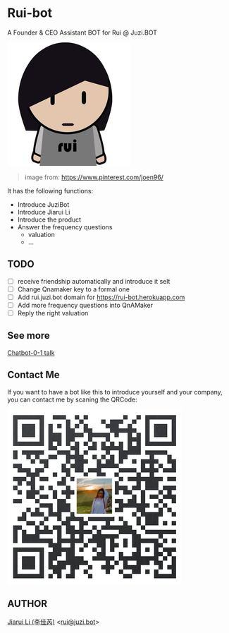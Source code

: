 # Rui-bot

A Founder & CEO Assistant BOT for Rui @ Juzi.BOT

![logo](docs/images/logo.jpg)
> image from: https://www.pinterest.com/joen96/

It has the following functions:

- Introduce JuziBot
- Introduce Jiarui Li
- Introduce the product
- Answer the frequency questions
  - valuation
  - ...

## TODO

- [ ] receive friendship automatically and introduce it selt
- [ ] Change Qnamaker key to a formal one
- [ ] Add rui.juzi.bot domain for <https://rui-bot.herokuapp.com>
- [ ] Add more frequency questions into QnAMaker
- [ ] Reply the right valuation

## See more

[Chatbot-0-1 talk](https://github.com/lijiarui/chatbot-zero-to-one/tree/master/live-coding/azure-show-2020)

## Contact Me

If you want to have a bot like this to introduce yourself and your company, you can contact me by scaning the QRCode:

![Contact me](docs/images/rui-bot-github.png)

## AUTHOR

[Jiarui Li (李佳芮)](https://pre-angel.com/peoples/jiarui-li/) \<rui@juzi.bot\>
